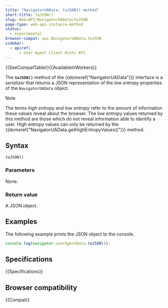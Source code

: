 ```yaml
---
title: "NavigatorUAData: toJSON() method"
short-title: toJSON()
slug: Web/API/NavigatorUAData/toJSON
page-type: web-api-instance-method
status:
  - experimental
browser-compat: api.NavigatorUAData.toJSON
sidebar:
  - apiref:
      - User-Agent Client Hints API
---
```


{{SeeCompatTable}}{{AvailableInWorkers}}

The **`toJSON()`** method of the {{domxref("NavigatorUAData")}} interface is a _serializer_ that returns a JSON representation of the _low entropy_ properties of the `NavigatorUAData` object.

> [!NOTE]
> The terms _high entropy_ and _low entropy_ refer to the amount of information these values reveal about the browser. The low entropy values returned by this method are those which do not reveal information able to identify a user. High entropy values can only be returned by the {{domxref("NavigatorUAData.getHighEntropyValues()")}} method.

## Syntax

```js-nolint
toJSON()
```

### Parameters

None.

### Return value

A JSON object.

## Examples

The following example prints the JSON object to the console.

```js
console.log(navigator.userAgentData.toJSON());
```

## Specifications

{{Specifications}}

## Browser compatibility

{{Compat}}
